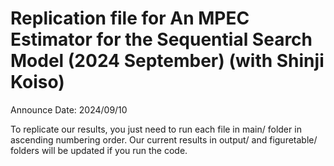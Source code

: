 # Replication file for An MPEC Estimator for the Sequential Search Model (2024 September) (with Shinji Koiso)
Announce Date: 2024/09/10

To replicate our results, you just need to run each file in main/ folder in ascending numbering order. 
Our current results in output/ and figuretable/ folders will be updated if you run the code.
